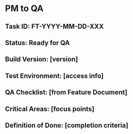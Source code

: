 # PM to QA

## Task ID: FT-YYYY-MM-DD-XXX
## Status: Ready for QA
## Build Version: [version]

## Test Environment: [access info]
## QA Checklist: [from Feature Document]
## Critical Areas: [focus points]
## Definition of Done: [completion criteria]